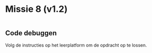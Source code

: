 # Missie 8 (v1.2)

```template

```
## Code debuggen
Volg de instructies op het leerplatform om de opdracht op te lossen.